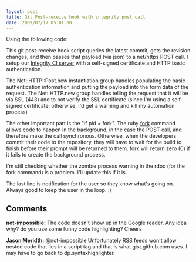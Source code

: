 ```yaml
---
layout: post
title: Git Post-receive hook with integrity post call
date: 2009/07/17 05:01:00
---
```



Using the following code:

This git post-receive hook script queries the latest commit, gets the revision changes, and then passes that payload (via json) to a net/https POST call. I setup our [Integrity CI server](http://www.integrityapp.com/) with a self-signed certificate and HTTP basic authentication.  
  
The Net::HTTP::Post.new instantiation group handles populating the basic authentication information and putting the payload into the form data of the request. The Net::HTTP.new group handles telling the request that it will be via SSL (443) and to not verify the SSL certificate (since I'm using a self-signed certificate; otherwise, I'd get a warning and kill my automation process)  
  
The other important part is the "if pid = fork". The ruby [fork](http://www.ruby-doc.org/core/classes/Process.html#M003179) command allows code to happen in the background, in the case the POST call, and therefore make the call synchronous. Otherwise, when the developers commit their code to the repository, they will have to wait for the build to finish before their prompt will be returned to them. fork will return zero (0) if it fails to create the background process.  
  
I'm still checking whether the zombie process warning in the rdoc (for the fork command) is a problem. I'll update this if it is.  
  
The last line is notification for the user so they know what's going on. Always good to keep the user in the loop. :)

## Comments

**[not-impossible](#446 "2009-07-22 05:25:21"):** The code doesn't show up in the Google reader. Any idea why? do you use some funny code highlighting? Cheers

**[Jason Meridth](#447 "2009-07-22 16:05:56"):** @not-impossible Unfortunately RSS feeds won't allow nested code that lies in a script tag and that is what gist.github.com uses. I may have to go back to dp.syntaxhighlighter.

